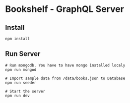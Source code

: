 # Bookshelf - GraphQL Server

## Install

```
npm install

```

## Run Server

```
# Run mongodb. You have to have mongo installed localy
npm run mongod

# Import sample data from /data/books.json to Database
npm run seeder

# Start the server
npm run dev
```
